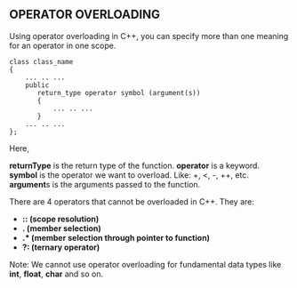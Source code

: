 ## OPERATOR OVERLOADING

Using operator overloading in C++, you can specify more than one meaning for an operator in one scope.

```
class class_name
{
    ... .. ...
    public
       return_type operator symbol (argument(s))
       {
           ... .. ...
       } 
    ... .. ...
};
```
Here,

**returnType** is the return type of the function.
**operator** is a keyword.
**symbol** is the operator we want to overload. Like: +, <, -, ++, etc.
**argument**s is the arguments passed to the function.

There are 4 operators that cannot be overloaded in C++. They are:

- __:: (scope resolution)__
- __. (member selection)__
- __.* (member selection through pointer to function)__
- __?: (ternary operator)__

Note: We cannot use operator overloading for fundamental data types like **int**, **float**, **char** and so on.
